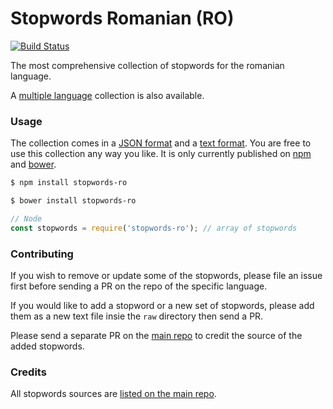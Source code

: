 Stopwords Romanian (RO)
=======

[![Build Status](https://travis-ci.org/stopwords-iso/stopwords-ro.svg?branch=master)](https://travis-ci.org/stopwords-iso/stopwords-ro)

The most comprehensive collection of stopwords for the romanian language.

A [multiple language](https://github.com/stopwords-iso/stopwords-iso) collection is also available.

### Usage

The collection comes in a
[JSON format](https://raw.githubusercontent.com/stopwords-iso/stopwords-ro/master/stopwords-ro.json) and a
[text format](https://raw.githubusercontent.com/stopwords-iso/stopwords-ro/master/stopwords-ro.txt).
You are free to use this collection any way you like.
It is only currently published on [npm](https://www.npmjs.com/stopwords-ro) and [bower](https://bower.io).

```sh
$ npm install stopwords-ro
```

```sh
$ bower install stopwords-ro
```

```js
// Node
const stopwords = require('stopwords-ro'); // array of stopwords
```

### Contributing

If you wish to remove or update some of the stopwords, please file an issue first before sending a PR on the repo of the specific language.

If you would like to add a stopword or a new set of stopwords, please add them as a new text file insie the `raw` directory then send a PR.

Please send a separate PR on the [main repo](https://github.com/stopwords-iso/stopwords-iso) to credit the source of the added stopwords.

### Credits

All stopwords sources are [listed on the main repo](https://github.com/stopwords-iso/stopwords-iso/blob/master/CREDITS.md).
